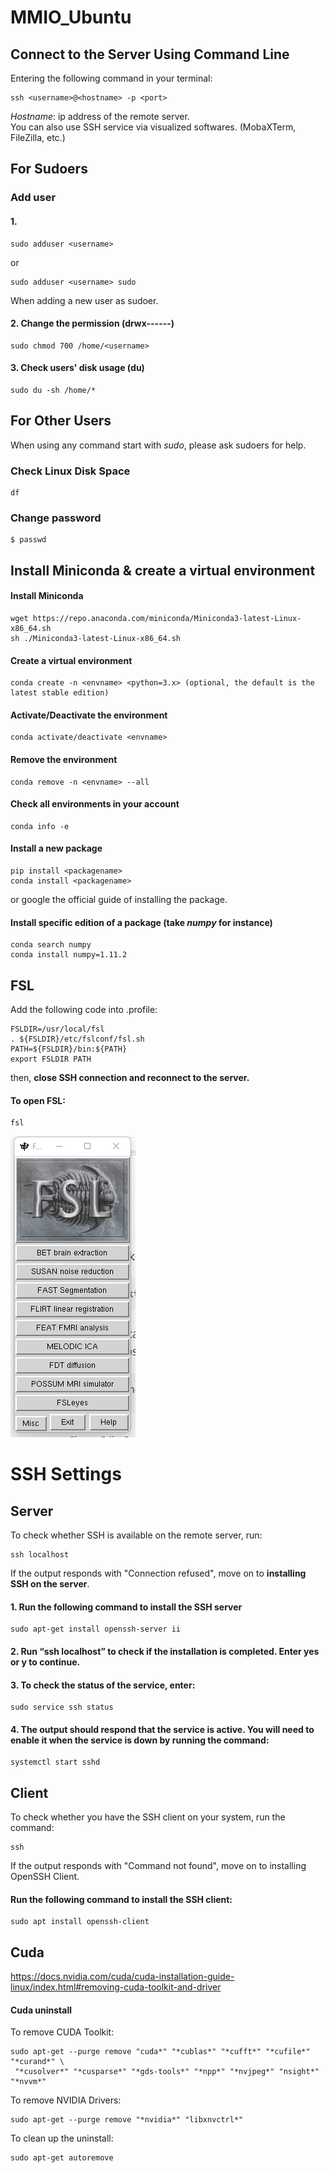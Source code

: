 # MMIO_Ubuntu
## Connect to the Server Using Command Line
Entering the following command in your terminal:
```
ssh <username>@<hostname> -p <port>
```
*Hostname*: ip address of the remote server.  
You can also use SSH service via visualized softwares. (MobaXTerm, FileZilla, etc.)

## For Sudoers
### Add user
#### 1. 
```
sudo adduser <username>
```
or
```
sudo adduser <username> sudo
```
When adding a new user as sudoer.
#### 2. Change the permission (drwx------)
```
sudo chmod 700 /home/<username>
```
#### 3. Check users' disk usage (du)
```
sudo du -sh /home/*
```

## For Other Users
When using any command start with _sudo_, please ask sudoers for help.
### Check Linux Disk Space
```
df
```
### Change password
```
$ passwd
```
## Install Miniconda & create a virtual environment
#### Install Miniconda
```
wget https://repo.anaconda.com/miniconda/Miniconda3-latest-Linux-x86_64.sh
sh ./Miniconda3-latest-Linux-x86_64.sh
```
#### Create a virtual environment
```
conda create -n <envname> <python=3.x> (optional, the default is the latest stable edition)
```
#### Activate/Deactivate the environment
```
conda activate/deactivate <envname>
```
#### Remove the environment
```
conda remove -n <envname> --all
```
#### Check all environments in your account
```
conda info -e
```
#### Install a new package
```
pip install <packagename>
conda install <packagename>
```
or google the official guide of installing the package.


#### Install specific edition of a package (take *numpy* for instance)
```
conda search numpy
conda install numpy=1.11.2
```
## FSL
Add the following code into .profile:
```
FSLDIR=/usr/local/fsl
. ${FSLDIR}/etc/fslconf/fsl.sh
PATH=${FSLDIR}/bin:${PATH}
export FSLDIR PATH
```
then, **close SSH connection and reconnect to the server.**
#### To open FSL:
```
fsl
```
![alt text](https://github.com/MuajiiTsai/MMIO_Ubuntu/blob/main/img/fsl.png)
# SSH Settings
## Server
To check whether SSH is available on the remote server, run:
```
ssh localhost
```
If the output responds with "Connection refused", move on to **installing SSH on the server**.
#### 1. Run the following command to install the SSH server
```
sudo apt-get install openssh-server ii
```
#### 2. Run “ssh localhost” to check if the installation is completed. Enter yes or y to continue.
#### 3. To check the status of the service, enter:
```
sudo service ssh status
```
#### 4. The output should respond that the service is active. You will need to enable it when the service is down by running the command:
```
systemctl start sshd
```
## Client
To check whether you have the SSH client on your system, run the command:
```
ssh
```
If the output responds with "Command not found", move on to installing OpenSSH Client.
#### Run the following command to install the SSH client:
```
sudo apt install openssh-client
```

## Cuda
https://docs.nvidia.com/cuda/cuda-installation-guide-linux/index.html#removing-cuda-toolkit-and-driver  

#### Cuda uninstall
To remove CUDA Toolkit:  
```
sudo apt-get --purge remove "cuda*" "*cublas*" "*cufft*" "*cufile*" "*curand*" \
 "*cusolver*" "*cusparse*" "*gds-tools*" "*npp*" "*nvjpeg*" "nsight*" "*nvvm*"
```
To remove NVIDIA Drivers:  
```
sudo apt-get --purge remove "*nvidia*" "libxnvctrl*"
```
To clean up the uninstall:  
```
sudo apt-get autoremove
```

